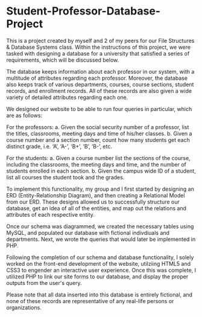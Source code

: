 # Student-Professor-Database-Project
This is a project created by myself and 2 of my peers for our File Structures & Database Systems class. Within the instructions of this project, we were tasked with designing a database for a university that satisfied a series of requirements, which will be discussed below.

The database keeps information about each professor in our system, with a multitude of attributes regarding each professor. Moreover, the database also keeps track of various departments, courses, course sections, student records, and enrollment records. All of these records are also given a wide variety of detailed attributes regarding each one.

We designed our website to be able to run four queries in particular, which are as follows:

  For the professors:
    a.  Given the social security number of a professor, list the titles, classrooms,
        meeting days and time of his/her classes.
    b. Given a course number and a section number, count how many students
       get each distinct grade, i.e. ‘A’, ‘A-’, ‘B+’, ‘B’, ‘B-’, etc.
       
   For the students:
     a. Given a course number list the sections of the course, including the classrooms, the meeting days and time, and the number of students enrolled in
      each section.
     b. Given the campus wide ID of a student, list all courses the student took
        and the grades.
        
To implement this functionality, my group and I first started by designing an ERD (Entity-Relationship Diagram), and then creating a Relational Model from our ERD. These designs allowed us to successfully structure our database, get an idea of all of the entities, and map out the relations and attributes of each respective entity.

Once our schema was diagrammed, we created the necessary tables using MySQL, and populated our database with fictional indivdiuals and departments. Next, we wrote the queries that would later be implemented in PHP.

Following the completion of our schema and database functionality, I solely worked on the front-end development of the website, utilziing HTML5 and CSS3 to engender an interactive user experience. Once this was complete, I utilized PHP to link our site forms to our database, and display the proper outputs from the user's query. 

Please note that all data inserted into this database is entirely fictional, and none of these records are representative of any real-life persons or organizations.
